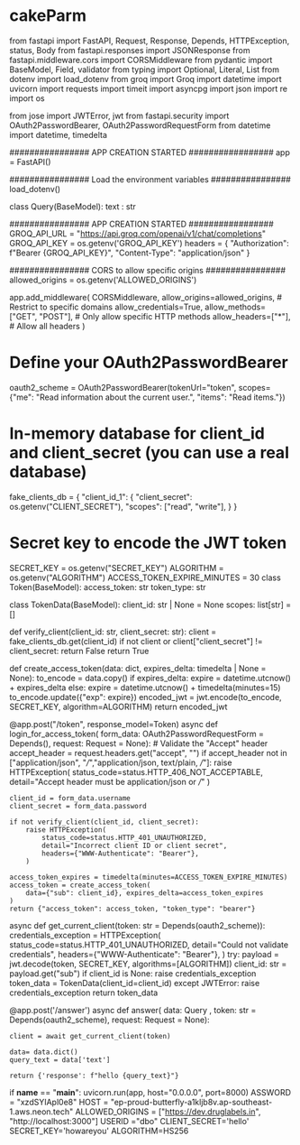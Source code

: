 # cakeParm
from fastapi import FastAPI, Request, Response, Depends, HTTPException, status, Body
from fastapi.responses import JSONResponse
from fastapi.middleware.cors import CORSMiddleware 
from pydantic import BaseModel, Field, validator
from typing import Optional, Literal, List
from dotenv import load_dotenv
from groq import Groq
import datetime
import uvicorn
import requests
import timeit
import asyncpg
import json
import re
import os

from jose import JWTError, jwt
from fastapi.security import OAuth2PasswordBearer, OAuth2PasswordRequestForm
from datetime import datetime, timedelta

################ APP CREATION STARTED #################
app = FastAPI()

################ Load the environment variables ################
load_dotenv()

class Query(BaseModel):
    text : str


################ APP CREATION STARTED #################
GROQ_API_URL = "https://api.groq.com/openai/v1/chat/completions"
GROQ_API_KEY = os.getenv('GROQ_API_KEY')
headers = {
    "Authorization": f"Bearer {GROQ_API_KEY}",
    "Content-Type": "application/json"
}

################ CORS to allow specific origins ################
allowed_origins = os.getenv('ALLOWED_ORIGINS')


app.add_middleware(
    CORSMiddleware,
    allow_origins=allowed_origins,  # Restrict to specific domains
    allow_credentials=True,
    allow_methods=["GET", "POST"],  # Only allow specific HTTP methods
    allow_headers=["*"],  # Allow all headers
)
# Define your OAuth2PasswordBearer
oauth2_scheme = OAuth2PasswordBearer(tokenUrl="token",
             scopes={"me": "Read information about the current user.", "items": "Read items."})
# In-memory database for client_id and client_secret (you can use a real database)
fake_clients_db = {
   "client_id_1": {
       "client_secret": os.getenv("CLIENT_SECRET"),
       "scopes": ["read", "write"],
   }
}

# Secret key to encode the JWT token
SECRET_KEY = os.getenv("SECRET_KEY") 
ALGORITHM = os.getenv("ALGORITHM") 
ACCESS_TOKEN_EXPIRE_MINUTES = 30
class Token(BaseModel):
   access_token: str
   token_type: str

class TokenData(BaseModel):
   client_id: str | None = None
   scopes: list[str] = []

def verify_client(client_id: str, client_secret: str):
   client = fake_clients_db.get(client_id)
   if not client or client["client_secret"] != client_secret:
       return False
   return True

def create_access_token(data: dict, expires_delta: timedelta | None = None):
   to_encode = data.copy()
   if expires_delta:
       expire = datetime.utcnow() + expires_delta
   else:
       expire = datetime.utcnow() + timedelta(minutes=15)
   to_encode.update({"exp": expire})
   encoded_jwt = jwt.encode(to_encode, SECRET_KEY, algorithm=ALGORITHM)
   return encoded_jwt

@app.post("/token", response_model=Token)
async def login_for_access_token(
    form_data: OAuth2PasswordRequestForm = Depends(), request: Request = None):
    # Validate the "Accept" header
    accept_header = request.headers.get("accept", "")
    if accept_header not in ["application/json", "*/*","application/json, text/plain, */*"]:
        raise HTTPException(
            status_code=status.HTTP_406_NOT_ACCEPTABLE,
            detail="Accept header must be application/json or */*"
        )

    client_id = form_data.username
    client_secret = form_data.password

    if not verify_client(client_id, client_secret):
        raise HTTPException(
            status_code=status.HTTP_401_UNAUTHORIZED,
            detail="Incorrect client ID or client secret",
            headers={"WWW-Authenticate": "Bearer"},
        )

    access_token_expires = timedelta(minutes=ACCESS_TOKEN_EXPIRE_MINUTES)
    access_token = create_access_token(
        data={"sub": client_id}, expires_delta=access_token_expires
    )
    return {"access_token": access_token, "token_type": "bearer"}

async def get_current_client(token: str = Depends(oauth2_scheme)):
   credentials_exception = HTTPException(
       status_code=status.HTTP_401_UNAUTHORIZED,
       detail="Could not validate credentials",
       headers={"WWW-Authenticate": "Bearer"},
   )
   try:
       payload = jwt.decode(token, SECRET_KEY, algorithms=[ALGORITHM])
       client_id: str = payload.get("sub")
       if client_id is None:
           raise credentials_exception
       token_data = TokenData(client_id=client_id)
   except JWTError:
       raise credentials_exception
   return token_data

@app.post('/answer')
async def answer( data: Query , token: str = Depends(oauth2_scheme), request: Request = None):

    client = await get_current_client(token)
    
    data= data.dict()
    query_text = data['text']

    return {'response': f"hello {query_text}"} 

if __name__ == "__main__":
     uvicorn.run(app, host="0.0.0.0", port=8000)
ASSWORD = "xzdSYIApl0e8"
HOST = "ep-proud-butterfly-a1kljb8v.ap-southeast-1.aws.neon.tech"
ALLOWED_ORIGINS = ["https://dev.druglabels.in", "http://localhost:3000"]
USERID ="dbo"
CLIENT_SECRET='hello'
SECRET_KEY='howareyou'
ALGORITHM=HS256
